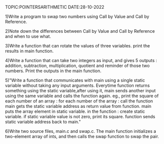 TOPIC:POINTERSARITHMETIC     DATE:28-10-2022

1)Write a program to swap two numbers using Call by Value and Call by Reference.

2)Note down the differences between Call by Value and Call by Reference and when to use what.

3)Write a function that can rotate the values of three variables. print the results in main function.

4)Write a function that can take two integers as input, and gives 5 outputs : addition, subtraction, multiplication, quotient and reminder of those two numbers. Print the outputs in the main function.

5)"Write a function that communicates with main using a single static variable without taking any input arguments.
Everytime function returns something using the static variable,after using it, main sends another input using the same variable and calls the function again.
eg., print the square of each number of an array :
for each number of the array :
    call the function
    main gets the static variable address as return value from function.
    main puts the array element in static variable.
in the function :
    create static variable.
    if static variable value is not zero, print its square.
    function sends static variable address back to main."

6)Write two source files, main.c and swap.c. The main function initializes a two-element array of ints, and then calls the swap function to swap the pair.
